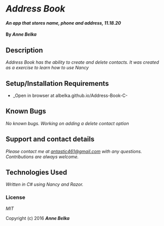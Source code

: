 # _Address Book_

#### _An app that stores name, phone and address, 11.18.20_

#### By _**Anne Belka**_

## Description

_Address Book has the ability to create and delete contacts. It was created as a exercise to learn how to use Nancy_

## Setup/Installation Requirements

* _Open in browser at albelka.github.io/Address-Book-C-

## Known Bugs

_No known bugs. Working on adding a delete contact option_

## Support and contact details

_Please contact me at antastic461@gmail.com with any questions. Contributions are always welcome._

## Technologies Used

_Written in C# using Nancy and Razor._

### License

*MIT*

Copyright (c) 2016 **_Anne Belka_**
